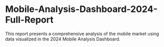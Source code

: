 # Mobile-Analysis-Dashboard-2024-Full-Report
This report presents a comprehensive analysis of the mobile market using data visualized in the 2024 Mobile Analysis Dashboard.
